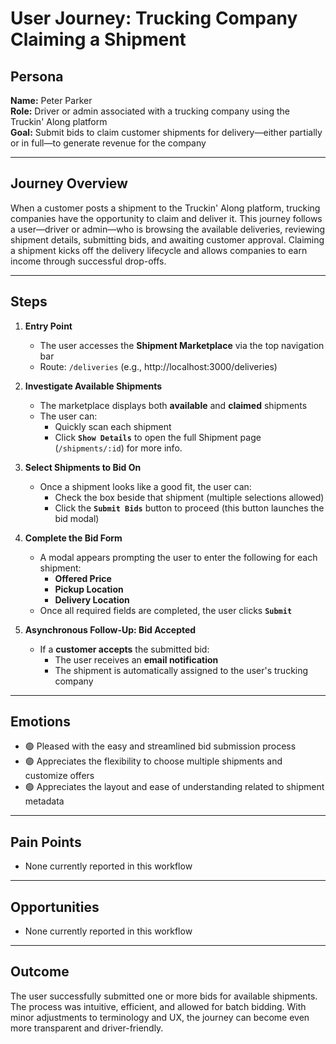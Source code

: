 # User Journey: Trucking Company Claiming a Shipment

## Persona

**Name:** Peter Parker  
**Role:** Driver or admin associated with a trucking company using the Truckin' Along platform  
**Goal:** Submit bids to claim customer shipments for delivery—either partially or in full—to generate revenue for the company

---

## Journey Overview

When a customer posts a shipment to the Truckin' Along platform, trucking companies have the opportunity to claim and deliver it. This journey follows a user—driver or admin—who is browsing the available deliveries, reviewing shipment details, submitting bids, and awaiting customer approval. Claiming a shipment kicks off the delivery lifecycle and allows companies to earn income through successful drop-offs.

---

## Steps

1. **Entry Point**

   - The user accesses the **Shipment Marketplace** via the top navigation bar
   - Route: `/deliveries` (e.g., http://localhost:3000/deliveries)

2. **Investigate Available Shipments**

   - The marketplace displays both **available** and **claimed** shipments
   - The user can:
     - Quickly scan each shipment
     - Click **`Show Details`** to open the full Shipment page (`/shipments/:id`) for more info.

3. **Select Shipments to Bid On**

   - Once a shipment looks like a good fit, the user can:
     - Check the box beside that shipment (multiple selections allowed)
     - Click the **`Submit Bids`** button to proceed (this button launches the bid modal)

4. **Complete the Bid Form**

   - A modal appears prompting the user to enter the following for each shipment:
     - **Offered Price**
     - **Pickup Location**
     - **Delivery Location**
   - Once all required fields are completed, the user clicks **`Submit`**

5. **Asynchronous Follow-Up: Bid Accepted**

   - If a **customer accepts** the submitted bid:
     - The user receives an **email notification**
     - The shipment is automatically assigned to the user's trucking company

---

## Emotions

- 🟢 Pleased with the easy and streamlined bid submission process
- 🟢 Appreciates the flexibility to choose multiple shipments and customize offers
- 🟢 Appreciates the layout and ease of understanding related to shipment metadata

---

## Pain Points

- None currently reported in this workflow

---

## Opportunities

- None currently reported in this workflow

---

## Outcome

The user successfully submitted one or more bids for available shipments. The process was intuitive, efficient, and allowed for batch bidding. With minor adjustments to terminology and UX, the journey can become even more transparent and driver-friendly.
